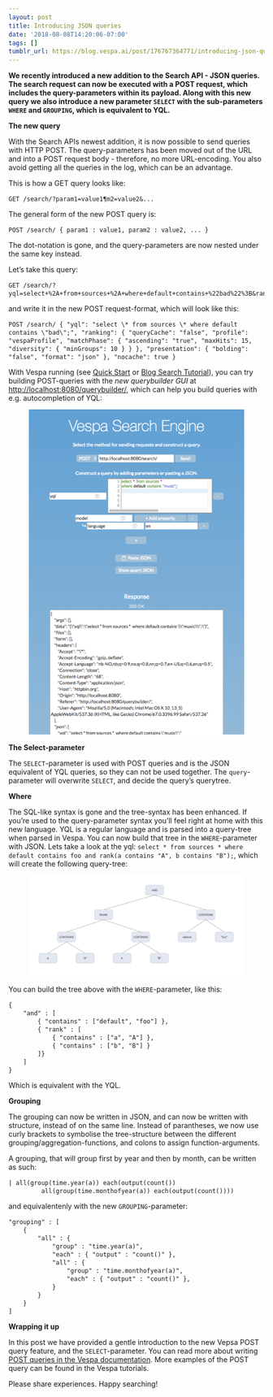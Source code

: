 ```yaml
---
layout: post
title: Introducing JSON queries
date: '2018-08-08T14:20:06-07:00'
tags: []
tumblr_url: https://blog.vespa.ai/post/176767364771/introducing-json-queries
---
```

 **We recently introduced a new addition to the Search API - JSON queries. The search request can now be executed with a POST request, which includes the query-parameters within its payload. Along with this new query we also introduce a new parameter `SELECT` with the sub-parameters `WHERE` and `GROUPING`, which is equivalent to YQL.**

**The new query**

With the Search APIs newest addition, it is now possible to send queries with HTTP POST. The query-parameters has been moved out of the URL and into a POST request body - therefore, no more URL-encoding. You also avoid getting all the queries in the log, which can be an advantage.

This is how a GET query looks like:

    GET /search/?param1=value1¶m2=value2&...

The general form of the new POST query is:

    POST /search/ { param1 : value1, param2 : value2, ... }

The dot-notation is gone, and the query-parameters are now nested under the same key instead.

Let’s take this query:

    GET /search/?yql=select+%2A+from+sources+%2A+where+default+contains+%22bad%22%3B&ranking.queryCache=false&ranking.profile=vespaProfile&ranking.matchPhase.ascending=true&ranking.matchPhase.maxHits=15&ranking.matchPhase.diversity.minGroups=10&presentation.bolding=false&presentation.format=json&nocache=true

and write it in the new POST request-format, which will look like this:

    POST /search/ { "yql": "select \* from sources \* where default contains \"bad\";", "ranking": { "queryCache": "false", "profile": "vespaProfile", "matchPhase": { "ascending": "true", "maxHits": 15, "diversity": { "minGroups": 10 } } }, "presentation": { "bolding": "false", "format": "json" }, "nocache": true }

With Vespa running (see [Quick Start](https://docs.vespa.ai/en/vespa-quick-start.html) or [Blog Search Tutorial](https://docs.vespa.ai/en/tutorials/blog-search.html)), you can try building POST-queries with the _new querybuilder GUI_ at [http://localhost:8080/querybuilder/](http://localhost:8080/querybuilder/), which can help you build queries with e.g. autocompletion of YQL:

<figure data-orig-width="934" data-orig-height="1408" class="tmblr-full"><img src="/assets/2018-08-08-introducing-json-queries/tumblr_inline_pd55x78hVH1vpfrlb_540.png" alt="image" data-orig-width="934" data-orig-height="1408"></figure>

**The Select-parameter**

The `SELECT`-parameter is used with POST queries and is the JSON equivalent of YQL queries, so they can not be used together. The `query`-parameter will overwrite `SELECT`, and decide the query’s querytree.

**Where**

The SQL-like syntax is gone and the tree-syntax has been enhanced. If you’re used to the query-parameter syntax you’ll feel right at home with this new language. YQL is a regular language and is parsed into a query-tree when parsed in Vespa. You can now build that tree in the `WHERE`-parameter with JSON. Lets take a look at the yql: `select * from sources * where default contains foo and rank(a contains "A", b contains "B");`, which will create the following query-tree:

<figure data-orig-width="1323" data-orig-height="622" class="tmblr-full"><img src="/assets/2018-08-08-introducing-json-queries/tumblr_inline_pd55yrwNbZ1vpfrlb_540.png" alt="image" data-orig-width="1323" data-orig-height="622"></figure>

You can build the tree above with the `WHERE`-parameter, like this:

    {
        "and" : [
            { "contains" : ["default", "foo"] },
            { "rank" : [
                { "contains" : ["a", "A"] },
                { "contains" : ["b", "B"] }
            ]}
        ]
    }

Which is equivalent with the YQL.

**Grouping**

The grouping can now be written in JSON, and can now be written with structure, instead of on the same line. Instead of parantheses, we now use curly brackets to symbolise the tree-structure between the different grouping/aggregation-functions, and colons to assign function-arguments.

A grouping, that will group first by year and then by month, can be written as such:

    | all(group(time.year(a)) each(output(count())
             all(group(time.monthofyear(a)) each(output(count())))

and equivalentenly with the new `GROUPING`-parameter:

    "grouping" : [
        {
            "all" : {
                "group" : "time.year(a)",
                "each" : { "output" : "count()" },
                "all" : {
                    "group" : "time.monthofyear(a)",
                    "each" : { "output" : "count()" },
                }
            }
        }
    ]

**Wrapping it up**

In this post we have provided a gentle introduction to the new Vepsa POST query feature, and the `SELECT`-parameter. You can read more about writing [POST queries in the Vespa documentation](https://docs.vespa.ai/en/search-api.html). More examples of the POST query can be found in the Vespa tutorials.

Please share experiences. Happy searching!

